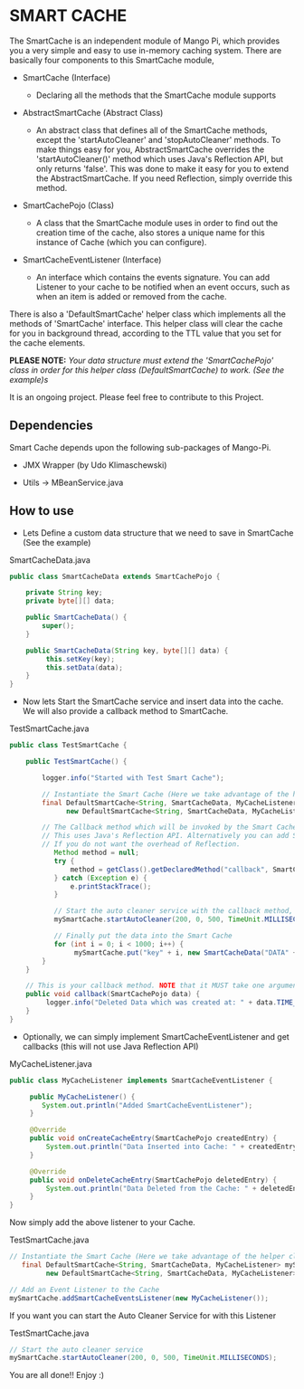 # SMART CACHE

The SmartCache is an independent module of Mango Pi, which provides you a very simple and easy to use
in-memory caching system. There are basically four components to this SmartCache module,

* SmartCache                (Interface)
    * Declaring all the methods that the SmartCache module supports

* AbstractSmartCache        (Abstract Class)
    * An abstract class that defines all of the SmartCache methods, except the 'startAutoCleaner' and 'stopAutoCleaner' methods.
    To make things easy for you, AbstractSmartCache overrides the 'startAutoCleaner()' method which
    uses Java's Reflection API, but only returns 'false'. This was done to make it easy for you to
    extend the AbstractSmartCache. If you need Reflection, simply override this method.

* SmartCachePojo            (Class)
    * A class that the SmartCache module uses in order to find out the creation time of the cache,
    also stores a unique name for this instance of Cache (which you can configure).

* SmartCacheEventListener   (Interface)
    * An interface which contains the events signature. You can add Listener to your cache to be
    notified when an event occurs, such as when an item is added or removed from the cache.

There is also a 'DefaultSmartCache' helper class which implements all the methods of 'SmartCache' interface.
This helper class will clear the cache for you in background thread, according to the TTL value that you set for the cache elements.

**PLEASE NOTE:** *Your data structure must extend the 'SmartCachePojo' class in order for this helper class (DefaultSmartCache) to work. (See the example)s*

It is an ongoing project. Please feel free to contribute to this Project.

## Dependencies

Smart Cache depends upon the following sub-packages of Mango-Pi.

* JMX Wrapper (by Udo Klimaschewski)

* Utils -> MBeanService.java

## How to use

* Lets Define a custom data structure that we need to save in SmartCache (See the example)

SmartCacheData.java

```java
public class SmartCacheData extends SmartCachePojo {

    private String key;
    private byte[][] data;

    public SmartCacheData() {
        super();
    }

    public SmartCacheData(String key, byte[][] data) {
         this.setKey(key);
         this.setData(data);
    }
}
```

* Now lets Start the SmartCache service and insert data into the cache. We will also provide a callback method to SmartCache.

TestSmartCache.java

```java
public class TestSmartCache {

    public TestSmartCache() {

        logger.info("Started with Test Smart Cache");

        // Instantiate the Smart Cache (Here we take advantage of the helper class DefaultSmartCache)
        final DefaultSmartCache<String, SmartCacheData, MyCacheListener> mySmartCache =
              new DefaultSmartCache<String, SmartCacheData, MyCacheListener>();

        // The Callback method which will be invoked by the Smart Cache when deleting an entry from the Cache
        // This uses Java's Reflection API. Alternatively you can add SmartCacheEventListener to do the same job
        // If you do not want the overhead of Reflection.
           Method method = null;
           try {
               method = getClass().getDeclaredMethod("callback", SmartCachePojo.class);
           } catch (Exception e) {
               e.printStackTrace();
           }

           // Start the auto cleaner service with the callback method, as created above
           mySmartCache.startAutoCleaner(200, 0, 500, TimeUnit.MILLISECONDS, this, method);

           // Finally put the data into the Smart Cache
           for (int i = 0; i < 1000; i++) {
                mySmartCache.put("key" + i, new SmartCacheData("DATA" + i, createData(NUMBER_OF_CHUNKS, CHUNK_SIZE)));
        }
    }

    // This is your callback method. NOTE that it MUST take one argument of type V extends SmartCachePojo
    public void callback(SmartCachePojo data) {
         logger.info("Deleted Data which was created at: " + data.TIME_STAMP);
    }
}
```

* Optionally, we can simply implement SmartCacheEventListener and get callbacks
(this will not use Java Reflection API)

MyCacheListener.java

```java
public class MyCacheListener implements SmartCacheEventListener {

     public MyCacheListener() {
        System.out.println("Added SmartCacheEventListener");
     }

     @Override
     public void onCreateCacheEntry(SmartCachePojo createdEntry) {
         System.out.println("Data Inserted into Cache: " + createdEntry.getTIME_STAMP());
     }

     @Override
     public void onDeleteCacheEntry(SmartCachePojo deletedEntry) {
         System.out.println("Data Deleted from the Cache: " + deletedEntry.getTIME_STAMP());
     }
}
```

Now simply add the above listener to your Cache.

TestSmartCache.java

```java
// Instantiate the Smart Cache (Here we take advantage of the helper class DefaultSmartCache)
   final DefaultSmartCache<String, SmartCacheData, MyCacheListener> mySmartCache =
         new DefaultSmartCache<String, SmartCacheData, MyCacheListener>();

// Add an Event Listener to the Cache
mySmartCache.addSmartCacheEventsListener(new MyCacheListener());
```

If you want you can start the Auto Cleaner Service for with this Listener

TestSmartCache.java

```java
// Start the auto cleaner service
mySmartCache.startAutoCleaner(200, 0, 500, TimeUnit.MILLISECONDS);
```

You are all done!! Enjoy :)
